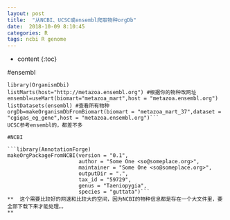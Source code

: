 ```yaml
---
layout: post
title:  "从NCBI、UCSC或ensembl爬取物种orgDb"
date:  2018-10-09 8:10:45    
categories: R
tags: ncbi R genome
---
```


* content
{:toc}

#ensembl

```library(biomaRt)
library(OrganismDbi)
listMarts(host="http://metazoa.ensembl.org") #根据你的物种改网址
ensembl=useMart(biomart="metazoa_mart",host = "metazoa.ensembl.org")
listDatasets(ensembl) #查看所有物种
orgDb=makeOrganismDbFromBiomart(biomart = "metazoa_mart_37",dataset = "cgigas_eg_gene",host = "metazoa.ensembl.org")```
UCSC参考ensembl的，都差不多

#NCBI

```library(AnnotationForge)
makeOrgPackageFromNCBI(version = "0.1",
                       author = "Some One <so@someplace.org>",
                       maintainer = "Some One <so@someplace.org>",
                       outputDir = ".",
                       tax_id = "59729",
                       genus = "Taeniopygia",
                       species = "guttata")```
**  这个需要比较好的网速和比较大的空间，因为NCBI的物种信息都是存在一个大文件里，要全部下载下来才能处理。。
**